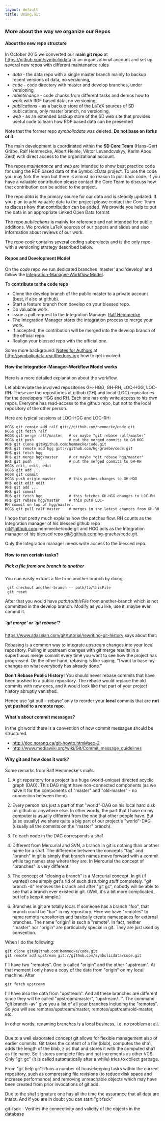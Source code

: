 ```yaml
---
layout: default
title: Using.Git
---
```


### More about the way we organize our Repos

#### About the new repo structure

In October 2015 we converted our **main git repo** at <https://github.com/symbolicdata> to an organizational account and set up several new repos with different maintenance rules

-   *data* - the data repo with a single master branch mainly to backup recent versions of data, no versioning,
-   *code* - code directory with master and develop branches, under versioning,
-   *maintenance* - code chunks from different tasks and demos how to work with RDF based data, no versioning,
-   *publications* - as a backup store of the LaTeX sources of SD publications, only master branch, no versioning,
-   *web* - as an extended backup store of the SD web site that provides useful code to learn how RDF based data can be presented

Note that the former repo *symbolicdata* was deleted. **Do not base on forks of it**.

The main development is coordinated within the **SD Core Team** (Hans-Gert Gräbe, Ralf Hemmecke, Albert Heinle, Viktor Levandovskyy, Karim Abou Zeid) with direct access to the organizational account.

The repos *maintenance* and *web* are intended to show best practice code for using the RDF based data of the SymbolicData project. To use the code you may fork the repo but there is almost no reason to pull back code. If you have a valuable contribution please contact the Core Team to discuss how that contribution can be added to the project.

The repo *data* is the primary source for our data and is steadily updated. If you plan to add valuable data to the project please contact the Core Team to discuss how that contribution can be added. We provide you help to put the data in an appropriate Linked Open Data format.

The repo *publications* is mainly for reference and not intended for public additions. We provide LaTeX sources of our papers and slides and also information about reviews of our work.

The repo *code* contains several coding subprojects and is the only repo with a versioning strategy described below.

#### Repos and Development Model

On the *code* repo we run dedicated branches 'master' and 'develop' and follow the [Integration-Manager-Workflow Model](http://git-scm.com/book/en/Distributed-Git-Distributed-Workflows#Integration-Manager-Workflow).

To **contribute to the code repo**

-   Clone the develop branch of the public master to a private account (best, if also at github).
-   Start a feature branch from develop on your blessed repo.
-   Do valuable work.
-   Issue a pull request to the Integration Manager [Ralf Hemmecke](http://symbolicdata.org/Data/Person/Hemmecke_Ralf).
-   The Integration Manager starts the integration process to merge your work.
-   If accepted, the contribution will be merged into the develop branch of the official repo.
-   Realign your blessed repo with the official one.

Some more background: [Notes for Authors](http://symbolicdata.readthedocs.org/en/latest/authornotes.html) at <http://symbolicdata.readthedocs.org> how to get involved.

#### How the Integration-Manager-Workflow Model works

Here is a more detailed explanation about the workflow.

Let abbreviate the involved repositories GH-HGG, GH-RH, LOC-HGG, LOC-RH: These are the repositories at github (GH) and local (LOC) repositories for the developers HGG and RH. Each one has only write access to his own repos. Everyone has read-access to the github repo, but not to the local repository of the other person.

Here are typical sessions at LOC-HGG and LOC-RH:

```HGG$ git clone git@github.com:hg-graebe/code.git 
HGG$ git remote add ralf git://github.com/hemmecke/code.git
HGG$ git fetch ralf
HGG$ git merge ralf/master   # or maybe "git rebase ralf/master"
HGG$ git push                # put the merged commits to GH-HGG
RH$ git clone git@github.com:hemmecke/code.git
RH$ git remote add hgg git://github.com/hg-graebe/code.git
RH$ git fetch hgg
RH$ git merge hgg/master     # or maybe "git rebase hgg/master"
RH$ git push                 # put the merged commits to GH-RH
HGG$ edit, edit, edit
HGG$ git add ...
HGG$ git commit
HGG$ push origin master      # this pushes changes to GH-HGG
RH$ edit edit edit
RH$ git add ...
RH$ git commit
RH$ git fetch hgg            # this fetches GH-HGG changes to LOC-RH
RH$ git rebase hgg/master    # this puts LOC-RH commit on top of hgg/master.
HGG$ git pull ralf master    # merges in the latest changes from GH-RH
```

I hope that pretty much explains how the patches flow. RH counts as the Integration manager of his blessed github repo git@github.com:hemmecke/code.git and HGG acts as the Integration manager of his blessed repo git@github.com:hg-graebe/code.git.

Only the Integration manager needs write access to the blessed repo.

#### How to run certain tasks?

##### Pick a file from one branch to another

You can easily extract a file from another branch by doing

``` git checkout develop
 git checkout another-branch -- path/to/thisFile
 git reset
```

After that you would have *path/to/thisFile* from another-branch which is not committed in the develop branch. Modify as you like, use it, maybe even commit it.

##### 'git merge' or 'git rebase'?

<https://www.atlassian.com/git/tutorial/rewriting-git-history> says about that:

Rebasing is a common way to integrate upstream changes into your local repository. Pulling in upstream changes with git merge results in a superfluous merge commit every time you want to see how the project has progressed. On the other hand, rebasing is like saying, “I want to base my changes on what everybody has already done.”

**Don’t Rebase Public History!** You should never rebase commits that have been pushed to a public repository. The rebase would replace the old commits with new ones, and it would look like that part of your project history abruptly vanished.

Hence use 'git pull --rebase' only to reorder your **local** commits that are **not yet pushed to a remote repo**.

#### What's about commit messages?

In the git world there is a convention of how commit messages should be structured.

-   <http://doc.norang.ca/git-howto.html#sec-2>
-   <http://www.mediawiki.org/wiki/Git/Commit_message_guidelines>

#### Why git and how does it work?

Some remarks from Ralf Hemmecke's mails:

1) A git repository for a project is a huge (world-unique) directed acyclic graph (DAG). This DAG might have non-connected components (as we have it for the components of "master" and "old-master" - no connection between them).

2) Every person has just a part of that "world"-DAG on his local hard disk on github or anywhere else. In other words, the part that I have on my computer is usually different from the one that other people have. But (also usually) we share quite a big part of our project's "world"-DAG (usually all the commits on the "master" branch).

3) To each node in the DAG corresponds a sha1.

4) Different from Mercurial and SVN, a branch in git is nothing than another name for a sha1. The difference between the concepts "tag" and "branch" in git is simply that branch names move forward with a commit while tag names stay where they are. In Mercurial the concept of "branches" is very different.

5) The concept of "closing a branch" is a Mercurial concept. In git (if wanted) one simply get's rid of such disturbing stuff completely. "git branch -d" removes the branch and after "git gc", nobody will be able to see that a branch ever existed in git. (Well, it's a bit more complicated, but let's keep it simple.)

6) Branches in git are totally local. If someone has a branch "foo", that branch could be "bar" in my repository. Here we have "remotes" to name remote repositories and basically create namespaces for external branches. The name "origin" is such a "remote". In fact, neither "master" nor "origin" are particularly special in git. They are just used by convention.

When I do the following:

```
git clone git@github.com:hemmecke/code.git
git remote add upstream git://github.com/symbolicdata/code.git
```

I'll have two "remotes". One is called "origin" and the other "upstream". At that moment I only have a copy of the data from "origin" on my local machine. After

```
git fetch upstream
```

I'll have also the data from "upstream". And all these branches are different since they will be called "upstream/master", "upstream/...". The command "git branch -av" give you a list of all your branches including the "remotes". So you will see remotes/upstream/master, remotes/upstream/old-master, etc.

In other words, renaming branches is a local business, i.e. no problem at all.

* * * * *

Due to a well elaborated concept git allows for flexible management also of earlier commits. Git takes the content of a file (blob), computes the sha1, adds the length of the blob, zips that and stores it with the computed sha1 as file name. So it stores complete files and not increments as other VCS. Only "git gc" (it is called automatically after a while) tries to collect garbage.

  
From "git help gc": Runs a number of housekeeping tasks within the current repository, such as compressing file revisions (to reduce disk space and increase performance) and removing unreachable objects which may have been created from prior invocations of git add.

Due to the sha1 signature one has all the time the assurance that all data are intact. And if you are in doubt you can start "git fsck"

  
git-fsck - Verifies the connectivity and validity of the objects in the database


